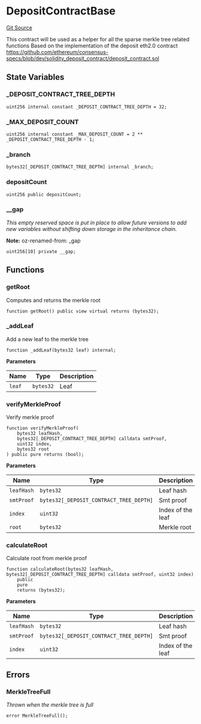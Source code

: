 # DepositContractBase
[Git Source](https://github.com/agglayer/agglayer-contracts/blob/112a010b7c8b14335e5fe1a9bffc11bd2459df05/contracts/v2/lib/DepositContractBase.sol)

This contract will be used as a helper for all the sparse merkle tree related functions
Based on the implementation of the deposit eth2.0 contract https://github.com/ethereum/consensus-specs/blob/dev/solidity_deposit_contract/deposit_contract.sol


## State Variables
### _DEPOSIT_CONTRACT_TREE_DEPTH

```solidity
uint256 internal constant _DEPOSIT_CONTRACT_TREE_DEPTH = 32;
```


### _MAX_DEPOSIT_COUNT

```solidity
uint256 internal constant _MAX_DEPOSIT_COUNT = 2 ** _DEPOSIT_CONTRACT_TREE_DEPTH - 1;
```


### _branch

```solidity
bytes32[_DEPOSIT_CONTRACT_TREE_DEPTH] internal _branch;
```


### depositCount

```solidity
uint256 public depositCount;
```


### __gap
*This empty reserved space is put in place to allow future versions to add new
variables without shifting down storage in the inheritance chain.*

**Note:**
oz-renamed-from: _gap


```solidity
uint256[10] private __gap;
```


## Functions
### getRoot

Computes and returns the merkle root


```solidity
function getRoot() public view virtual returns (bytes32);
```

### _addLeaf

Add a new leaf to the merkle tree


```solidity
function _addLeaf(bytes32 leaf) internal;
```
**Parameters**

|Name|Type|Description|
|----|----|-----------|
|`leaf`|`bytes32`|Leaf|


### verifyMerkleProof

Verify merkle proof


```solidity
function verifyMerkleProof(
    bytes32 leafHash,
    bytes32[_DEPOSIT_CONTRACT_TREE_DEPTH] calldata smtProof,
    uint32 index,
    bytes32 root
) public pure returns (bool);
```
**Parameters**

|Name|Type|Description|
|----|----|-----------|
|`leafHash`|`bytes32`|Leaf hash|
|`smtProof`|`bytes32[_DEPOSIT_CONTRACT_TREE_DEPTH]`|Smt proof|
|`index`|`uint32`|Index of the leaf|
|`root`|`bytes32`|Merkle root|


### calculateRoot

Calculate root from merkle proof


```solidity
function calculateRoot(bytes32 leafHash, bytes32[_DEPOSIT_CONTRACT_TREE_DEPTH] calldata smtProof, uint32 index)
    public
    pure
    returns (bytes32);
```
**Parameters**

|Name|Type|Description|
|----|----|-----------|
|`leafHash`|`bytes32`|Leaf hash|
|`smtProof`|`bytes32[_DEPOSIT_CONTRACT_TREE_DEPTH]`|Smt proof|
|`index`|`uint32`|Index of the leaf|


## Errors
### MerkleTreeFull
*Thrown when the merkle tree is full*


```solidity
error MerkleTreeFull();
```

